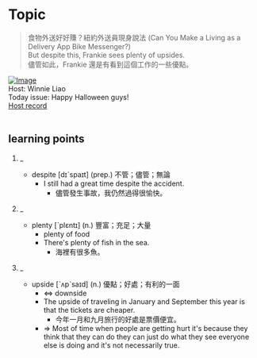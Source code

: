 # Topic

> 食物外送好好賺？紐約外送員現身說法 (Can You Make a Living as a Delivery App Bike Messenger?) <br>
> But despite this, Frankie sees plenty of upsides. <br>
> 儘管如此，Frankie 還是有看到這個工作的一些優點。 <br>

[![Image](https://cdn.voicetube.com/assets/thumbnails/2I0fxeeI1sg.jpg)](https://www.youtube.com/embed/2I0fxeeI1sg?rel=0&showinfo=0&cc_load_policy=0&controls=1&autoplay=1&iv_load_policy=3&playsinline=1&wmode=transparent&start=202&end=206&enablejsapi=1&origin=https://tw.voicetube.com&widgetid=1)<br>
Host: Winnie Liao
<br>Today issue: Happy Halloween guys!
<br>
[Host record](https://cdn.voicetube.com/tmp/everyday_records/callmeboss901/3631.mp3)
<br><br>
## learning points
1. _
	* despite [dɪˋspaɪt] (prep.) 不管；儘管；無論
		- I still had a great time despite the accident.
			+ 儘管發生事故，我仍然過得很愉快。

2. _
	* plenty [ˋplɛntɪ] (n.)  豐富；充足；大量
		- plenty of food
		- There's plenty of fish in the sea.
			+ 海裡有很多魚。

3. _
	* upside [ˋʌpˋsaɪd] (n.) 優點；好處；有利的一面
		- <=> downside
		- The upside of traveling in January and September this year is that the tickets are cheaper.
			+ 今年一月和九月旅行的好處是票價便宜。
		- => Most of time when people are getting hurt it's because they think that they can do they can just do what they see everyone else is doing and it's not necessarily true.
